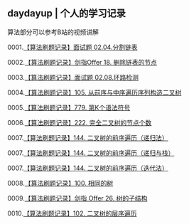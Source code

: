 ## daydayup | 个人的学习记录

算法部分可以参考B站的视频讲解

0001.[【算法刷题记录】面试题 02.04.分割链表](https://www.bilibili.com/video/BV1NZ4y1Z7A3/)

0002.[【算法刷题记录】剑指Offer 18. 删除链表的节点](https://www.bilibili.com/video/BV1Hf4y1F7HR/)

0003.[【算法刷题记录】面试题 02.08.环路检测](https://www.bilibili.com/video/BV1EL4y1x7cm/)

0004.[【算法刷题记录】105. 从前序与中序遍历序列构造二叉树](https://www.bilibili.com/video/BV1vu411R7Hh/)

0005.[【算法刷题记录】779. 第K个语法符号](https://www.bilibili.com/video/BV1cr4y1Y7CC/)

0006.[【算法刷题记录】222. 完全二叉树的节点个数](https://www.bilibili.com/video/BV1c44y1x7o9/)

0007.[【算法刷题记录】144. 二叉树的前序遍历（递归法）](https://www.bilibili.com/video/BV1MS4y117f1/)

0007.[【算法刷题记录】144. 二叉树的前序遍历（递归与栈）](https://www.bilibili.com/video/BV19R4y1T7SD/)

0007.[【算法刷题记录】144. 二叉树的前序遍历（迭代法）](https://www.bilibili.com/video/BV1mY411t7FA/)

0008.[【算法刷题记录】100. 相同的树](https://www.bilibili.com/video/BV1e44y1p7xj/)

0009.[【算法刷题记录】剑指 Offer 26. 树的子结构](https://www.bilibili.com/video/BV13F411J7fw/)

0010.[【算法刷题记录】102. 二叉树的层序遍历](https://www.bilibili.com/video/BV11i4y1Z7BF/)